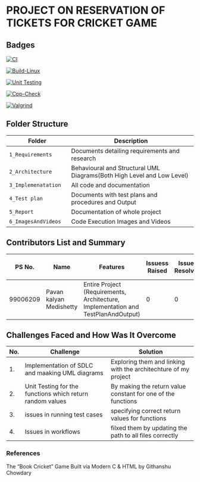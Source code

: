 #  PROJECT ON RESERVATION OF TICKETS FOR CRICKET GAME

## Badges

[![CI](https://github.com/Shirishalavudya/M1_project_innovation/actions/workflows/main.yml/badge.svg)](https://github.com/Shirishalavudya/M1_project_innovation/actions/workflows/main.yml)

[![Build-Linux](https://github.com/Shirishalavudya/M1_project_innovation/actions/workflows/Build.yml/badge.svg)](https://github.com/Shirishalavudya/M1_project_innovation/actions/workflows/Build.yml)

[![Unit Testing](https://github.com/Shirishalavudya/M1_project_innovation/actions/workflows/Unit.yml/badge.svg)](https://github.com/Shirishalavudya/M1_project_innovation/actions/workflows/Unit.yml)

[![Cpp-Check](https://github.com/Shirishalavudya/M1_project_innovation/actions/workflows/Cpp.yml/badge.svg)](https://github.com/Shirishalavudya/M1_project_innovation/actions/workflows/Cpp.yml)

[![Valgrind](https://github.com/Shirishalavudya/M1_project_innovation/actions/workflows/Val.yml/badge.svg)](https://github.com/Shirishalavudya/M1_project_innovation/actions/workflows/Val.yml)

## Folder Structure
Folder                   | Description
-------------------------| -----------------------------------------
`1_Requirements`         | Documents detailing requirements and research
`2_Architecture      `         | Behavioural and Structural UML Diagrams(Both High Level and Low Level)
`3_Implemenatation `     | All code and documentation
`4_Test plan     `       | Documents with test plans and procedures and Output
`5_Report`               | Documentation of whole project
`6_ImagesAndVideos`      | Code Execution Images and Videos



## Contributors List and Summary

PS No. |  Name               |    Features    | Issuess Raised |Issues Resolved|No Test Cases|Test Case Pass
-------|---------------------|----------------|----------------|---------------|-------------|--------------
99006209 |Pavan kalyan Medishetty  | Entire Project (Requirements, Architecture, Implementation and TestPlanAndOutput)  | 0        |0  |2 Overall Test cases  | All Passed     
  

## Challenges Faced and How Was It Overcome
| No. | Challenge | Solution
|-----|-----------|--------
|1. | Implementation of SDLC and maaking UML diagrams | Exploring them and linking with the architechture of my project 
|2. | Unit Testing for the functions which return random values | By making the return value constant for one of the functions |
|3. | issues in running test cases | specifying correct return values for functions
|4. | Issues in workflows | filxed them by updating the path to all files correctly
### References
The “Book Cricket” Game Built via Modern C & HTML by Githanshu Chowdary

